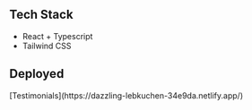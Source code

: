 <h2>Tech Stack</h2>
<ul>
  <li>React + Typescript</li>
  <li>Tailwind CSS</li>
</ul>
<h2>Deployed</h2>
  [Testimonials](https://dazzling-lebkuchen-34e9da.netlify.app/)